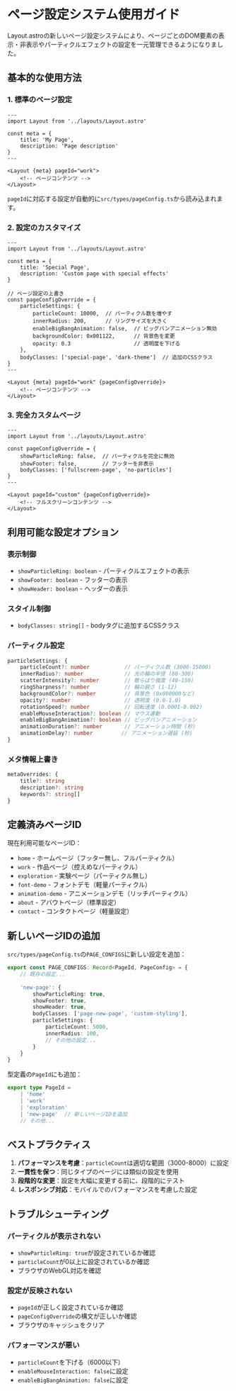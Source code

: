 # ページ設定システム使用ガイド

Layout.astroの新しいページ設定システムにより、ページごとのDOM要素の表示・非表示やパーティクルエフェクトの設定を一元管理できるようになりました。

## 基本的な使用方法

### 1. 標準のページ設定

```astro
---
import Layout from '../layouts/Layout.astro'

const meta = {
    title: 'My Page',
    description: 'Page description'
}
---

<Layout {meta} pageId="work">
    <!-- ページコンテンツ -->
</Layout>
```

`pageId`に対応する設定が自動的に`src/types/pageConfig.ts`から読み込まれます。

### 2. 設定のカスタマイズ

```astro
---
import Layout from '../layouts/Layout.astro'

const meta = {
    title: 'Special Page',
    description: 'Custom page with special effects'
}

// ページ設定の上書き
const pageConfigOverride = {
    particleSettings: {
        particleCount: 10000,  // パーティクル数を増やす
        innerRadius: 200,      // リングサイズを大きく
        enableBigBangAnimation: false,  // ビッグバンアニメーション無効
        backgroundColor: 0x001122,      // 背景色を変更
        opacity: 0.3                    // 透明度を下げる
    },
    bodyClasses: ['special-page', 'dark-theme']  // 追加のCSSクラス
}
---

<Layout {meta} pageId="work" {pageConfigOverride}>
    <!-- ページコンテンツ -->
</Layout>
```

### 3. 完全カスタムページ

```astro
---
import Layout from '../layouts/Layout.astro'

const pageConfigOverride = {
    showParticleRing: false,  // パーティクルを完全に無効
    showFooter: false,        // フッターを非表示
    bodyClasses: ['fullscreen-page', 'no-particles']
}
---

<Layout pageId="custom" {pageConfigOverride}>
    <!-- フルスクリーンコンテンツ -->
</Layout>
```

## 利用可能な設定オプション

### 表示制御

- `showParticleRing: boolean` - パーティクルエフェクトの表示
- `showFooter: boolean` - フッターの表示
- `showHeader: boolean` - ヘッダーの表示

### スタイル制御

- `bodyClasses: string[]` - bodyタグに追加するCSSクラス

### パーティクル設定

```typescript
particleSettings: {
    particleCount?: number           // パーティクル数 (3000-15000)
    innerRadius?: number             // 光の輪の半径 (80-300)
    scatterIntensity?: number        // 散らばり強度 (40-150)
    ringSharpness?: number           // 輪の鋭さ (1-12)
    backgroundColor?: number         // 背景色 (0x000000など)
    opacity?: number                 // 透明度 (0.0-1.0)
    rotationSpeed?: number           // 回転速度 (0.0001-0.002)
    enableMouseInteraction?: boolean // マウス連動
    enableBigBangAnimation?: boolean // ビッグバンアニメーション
    animationDuration?: number       // アニメーション時間 (秒)
    animationDelay?: number         // アニメーション遅延 (秒)
}
```

### メタ情報上書き

```typescript
metaOverrides: {
    title?: string
    description?: string
    keywords?: string[]
}
```

## 定義済みページID

現在利用可能なページID：

- `home` - ホームページ（フッター無し、フルパーティクル）
- `work` - 作品ページ（控えめなパーティクル）
- `exploration` - 実験ページ（パーティクル無し）
- `font-demo` - フォントデモ（軽量パーティクル）
- `animation-demo` - アニメーションデモ（リッチパーティクル）
- `about` - アバウトページ（標準設定）
- `contact` - コンタクトページ（軽量設定）

## 新しいページIDの追加

`src/types/pageConfig.ts`の`PAGE_CONFIGS`に新しい設定を追加：

```typescript
export const PAGE_CONFIGS: Record<PageId, PageConfig> = {
    // 既存の設定...
    
    'new-page': {
        showParticleRing: true,
        showFooter: true,
        showHeader: true,
        bodyClasses: ['page-new-page', 'custom-styling'],
        particleSettings: {
            particleCount: 5000,
            innerRadius: 100,
            // その他の設定...
        }
    }
}
```

型定義の`PageId`にも追加：

```typescript
export type PageId = 
    | 'home' 
    | 'work' 
    | 'exploration'
    | 'new-page'  // 新しいページIDを追加
    // その他...
```

## ベストプラクティス

1. **パフォーマンスを考慮**：`particleCount`は適切な範囲（3000-8000）に設定
2. **一貫性を保つ**：同じタイプのページには類似の設定を使用
3. **段階的な変更**：設定を大幅に変更する前に、段階的にテスト
4. **レスポンシブ対応**：モバイルでのパフォーマンスを考慮した設定

## トラブルシューティング

### パーティクルが表示されない
- `showParticleRing: true`が設定されているか確認
- `particleCount`が0以上に設定されているか確認
- ブラウザのWebGL対応を確認

### 設定が反映されない
- `pageId`が正しく設定されているか確認
- `pageConfigOverride`の構文が正しいか確認
- ブラウザのキャッシュをクリア

### パフォーマンスが悪い
- `particleCount`を下げる（6000以下）
- `enableMouseInteraction: false`に設定
- `enableBigBangAnimation: false`に設定 